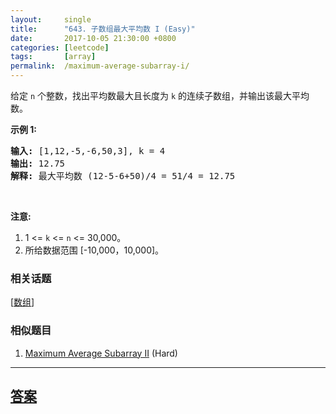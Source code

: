 ```yaml
---
layout:     single
title:      "643. 子数组最大平均数 I (Easy)"
date:       2017-10-05 21:30:00 +0800
categories: [leetcode]
tags:       [array]
permalink:  /maximum-average-subarray-i/
---
```


<p>给定 <code>n</code> 个整数，找出平均数最大且长度为 <code>k</code> 的连续子数组，并输出该最大平均数。</p>

<p><strong>示例 1:</strong></p>

<pre><strong>输入:</strong> [1,12,-5,-6,50,3], k = 4
<strong>输出:</strong> 12.75
<strong>解释:</strong> 最大平均数 (12-5-6+50)/4 = 51/4 = 12.75
</pre>

<p>&nbsp;</p>

<p><strong>注意:</strong></p>

<ol>
	<li>1 &lt;= <code>k</code> &lt;= <code>n</code> &lt;= 30,000。</li>
	<li>所给数据范围 [-10,000，10,000]。</li>
</ol>

### 相关话题
  [[数组](https://github.com/openset/leetcode/tree/master/tag/array/README.md)]

### 相似题目
  1. [Maximum Average Subarray II](/maximum-average-subarray-ii) (Hard)

---

## [答案](https://github.com/openset/leetcode/tree/master/problems/maximum-average-subarray-i)
